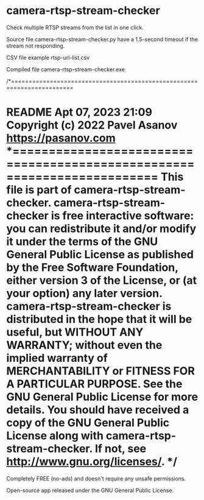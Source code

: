 # camera-rtsp-stream-checker
Check multiple RTSP streams from the list in one click.

Source file camera-rtsp-stream-checker.py have a 1.5-second timeout if the stream not responding.

CSV file example rtsp-url-list.csv

Compiled file camera-rtsp-stream-checker.exe

/*========================================================================

README
Apt 07, 2023 21:09
Copyright (c) 2022 Pavel Asanov
https://pasanov.com *========================================================================
This file is part of camera-rtsp-stream-checker.
camera-rtsp-stream-checker is free interactive software: you can redistribute it and/or modify
it under the terms of the GNU General Public License as published by
the Free Software Foundation, either version 3 of the License, or
(at your option) any later version.
camera-rtsp-stream-checker is distributed in the hope that it will be useful,
but WITHOUT ANY WARRANTY; without even the implied warranty of
MERCHANTABILITY or FITNESS FOR A PARTICULAR PURPOSE. See the
GNU General Public License for more details.
You should have received a copy of the GNU General Public License
along with camera-rtsp-stream-checker. If not, see http://www.gnu.org/licenses/. */
=======================================================================

Completely FREE (no-ads) and doesn't require any unsafe permissions.

Open-source app released under the GNU General Public License.
